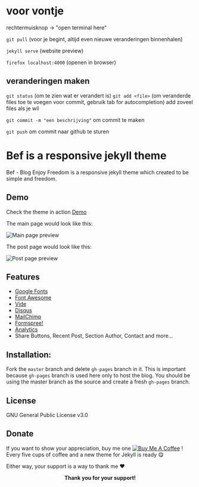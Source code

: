 # voor vontje

rechtermuisknop -> "open terminal here"

`git pull`    (voor je begint, altijd even nieuwe veranderingen binnenhalen)

`jekyll serve`    (website preview)

`firefox localhost:4000`  (openen in browser)   


## veranderingen maken

`git status`  (om te zien wat er verandert is)
`git add <file>` (om veranderde files toe te voegen voor commit, gebruik tab for autocompletion)
                add zoveel files als je wil

`git commit -m "een beschrijving"`  om commit te maken

`git push`  om commit naar github te sturen












# Bef is a responsive jekyll theme

Bef - Blog Enjoy Freedom is a responsive jekyll theme which created to be simple and freedom.

## Demo

Check the theme in action [Demo](https://artemsheludko.github.io/bef/)

The main page would look like this:

![Main page preview](https://github.com/artemsheludko/bef/blob/master/assets/img/bef_main_page.jpg?raw=true)

The post page would look like this:

![Post page preview](https://github.com/artemsheludko/bef/blob/master/assets/img/bef_post.jpg?raw=true)

## Features

- [Google Fonts](https://fonts.google.com/)
- [Font Awesome](http://fontawesome.io/)
- [Vide](http://vodkabears.github.io/vide/)
- [Disqus](https://disqus.com/)
- [MailChimp](https://mailchimp.com/)
- [Formspree!](https://formspree.io/)
- [Analytics](https://analytics.google.com/analytics/web/)
- Share Buttons, Recent Post, Section Author, Contact and more...

## Installation:

Fork the ``master`` branch and delete ``gh-pages`` branch in it. This is important because ``gh-pages`` branch is used here only to host the blog. You should be using the master branch as the source and create a fresh ``gh-pages`` branch.

## License

GNU General Public License v3.0

## Donate

<p>If you want to show your appreciation, buy me one <a href="https://www.buymeacoffee.com/artemsheludko" target="_blank"><img src="https://www.buymeacoffee.com/assets/img/custom_images/orange_img.png" alt="Buy Me A Coffee" style="height: auto !important;width: auto !important;" ></a> ! Every five cups of coffee and a new theme for Jekyll is ready 😋</p>
<p>Either way, your support is a way to thank me ❤️</p>
<p align="center"><b>Thank you for your support!</b></p>
